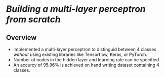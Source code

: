 # *Building a multi-layer perceptron from scratch*

## Overview

-   Implemented a multi-layer perceptron to distinguid between 4 classes *without* using existing libraries like Tensorflow, Keras, or PyTorch.
-   Number of nodes in the hidden layer and learning rate can be specified.
-   An accurcy of 95.96% is achieved on hand writing dataset containing 4 classes.

